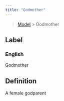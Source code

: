 ```yaml
---
title: "Godmother"
---
```


> [Model](../../) > Godmother

## Label

### English
Godmother


## Definition
A female godparent 


    
